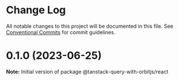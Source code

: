 # Change Log

All notable changes to this project will be documented in this file.
See [Conventional Commits](https://conventionalcommits.org) for commit guidelines.

# 0.1.0 (2023-06-25)

**Note:** Initial version of package @tanstack-query-with-orbitjs/react
